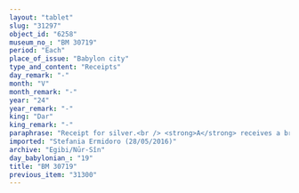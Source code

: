 ```yaml
---
layout: "tablet"
slug: "31297"
object_id: "6258"
museum_no_: "BM 30719"
period: "Each"
place_of_issue: "Babylon city"
type_and_content: "Receipts"
day_remark: "-"
month: "V"
month_remark: "-"
year: "24"
year_remark: "-"
king: "Dar"
king_remark: "-"
paraphrase: "Receipt for silver.<br /> <strong>A</strong> receives a broken amount of medium-quality of silver of which 1/8 is alloy from <strong>B</strong>. Witnesses<br /> &nbsp;<br /> <strong>A </strong>= &Scaron;ullumāya/Adad-mu&scaron;ēzib//Nādin; <strong>B </strong>= Marduk-nāṣir-apli/Itti-Marduk-balāṭu//Egibi (&Scaron;irku/Iddināya//Egibi)"
imported: "Stefania Ermidoro (28/05/2016)"
archive: "Egibi/Nūr-Sîn"
day_babylonian_: "19"
title: "BM 30719"
previous_item: "31300"
---
```

